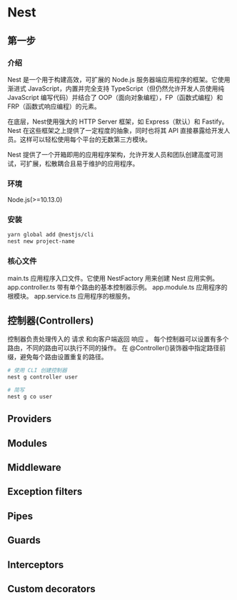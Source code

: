 # Nest

## 第一步

### 介绍

Nest 是一个用于构建高效，可扩展的 Node.js 服务器端应用程序的框架。它使用渐进式 JavaScript，内置并完全支持 TypeScript（但仍然允许开发人员使用纯 JavaScript 编写代码）并结合了 OOP（面向对象编程），FP（函数式编程）和 FRP（函数式响应编程）的元素。

在底层，Nest使用强大的 HTTP Server 框架，如 Express（默认）和 Fastify。Nest 在这些框架之上提供了一定程度的抽象，同时也将其 API 直接暴露给开发人员。这样可以轻松使用每个平台的无数第三方模块。

Nest 提供了一个开箱即用的应用程序架构，允许开发人员和团队创建高度可测试，可扩展，松散耦合且易于维护的应用程序。


### 环境

Node.js(>=10.13.0)


### 安装

```bash
yarn global add @nestjs/cli
nest new project-name
```


### 核心文件

main.ts	应用程序入口文件。它使用 NestFactory 用来创建 Nest 应用实例。
app.controller.ts	带有单个路由的基本控制器示例。
app.module.ts	应用程序的根模块。
app.service.ts	应用程序的根服务。

## 控制器(Controllers)

控制器负责处理传入的 请求 和向客户端返回 响应 。
每个控制器可以设置有多个路由，不同的路由可以执行不同的操作。
在 @Controller()装饰器中指定路径前缀，避免每个路由设置重复的路径。

```bash
# 使用 CLI 创建控制器
nest g controller user

# 简写
nest g co user
```


## Providers
## Modules
## Middleware
## Exception filters
## Pipes
## Guards
## Interceptors
## Custom decorators


